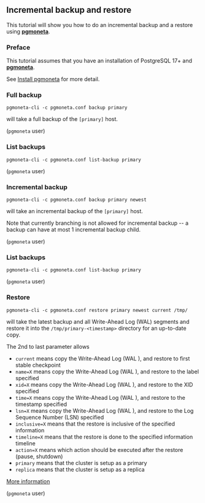 ## Incremental backup and restore

This tutorial will show you how to do an incremental backup and a restore using [**pgmoneta**](https://github.com/pgmoneta/pgmoneta).

### Preface

This tutorial assumes that you have an installation of PostgreSQL 17+ and [**pgmoneta**](https://github.com/pgmoneta/pgmoneta).

See [Install pgmoneta](https://github.com/pgmoneta/pgmoneta/blob/main/doc/tutorial/01_install.md)
for more detail.

### Full backup

```
pgmoneta-cli -c pgmoneta.conf backup primary
```

will take a full backup of the `[primary]` host.

(`pgmoneta` user)

### List backups

```
pgmoneta-cli -c pgmoneta.conf list-backup primary
```

(`pgmoneta` user)

### Incremental backup

```
pgmoneta-cli -c pgmoneta.conf backup primary newest
```

will take an incremental backup of the `[primary]` host.

Note that currently branching is not allowed for incremental 
backup -- a backup can have at most 1 incremental backup child.

(`pgmoneta` user)

### List backups

```
pgmoneta-cli -c pgmoneta.conf list-backup primary
```

(`pgmoneta` user)

### Restore

```
pgmoneta-cli -c pgmoneta.conf restore primary newest current /tmp/
```

will take the latest backup and all Write-Ahead Log (WAL) segments and restore it
into the `/tmp/primary-<timestamp>` directory for an up-to-date copy.

The 2nd to last parameter allows

* `current` means copy the Write-Ahead Log (WAL ), and restore to first stable checkpoint
* `name=X` means copy the Write-Ahead Log (WAL ), and restore to the label specified
* `xid=X` means copy the Write-Ahead Log (WAL ), and restore to the XID specified
* `time=X` means copy the Write-Ahead Log (WAL ), and restore to the timestamp specified
* `lsn=X` means copy the Write-Ahead Log (WAL ), and restore to the Log Sequence Number (LSN) specified
* `inclusive=X` means that the restore is inclusive of the specified information
* `timeline=X` means that the restore is done to the specified information timeline
* `action=X` means which action should be executed after the restore (pause, shutdown)
* `primary` means that the cluster is setup as a primary
* `replica` means that the cluster is setup as a replica

[More information](https://www.postgresql.org/docs/current/runtime-config-wal.html#RUNTIME-CONFIG-WAL-RECOVERY-TARGET)

(`pgmoneta` user)
